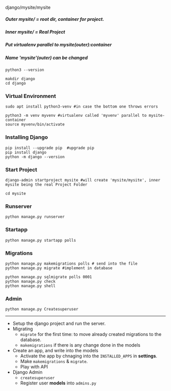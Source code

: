 django/mysite/mysite

##### Outer mysite/ = root dir, container for project.
##### Inner mysite/ =  Real Project

##### Put virtualenv parallel to mysite(outer):container
##### Name 'mysite'(outer) can be changed
```python3 --version```

<!--#Create Container Folder: 'mysite-container'-->
```
makdir django
cd django
```
### Virtual Environment
```
sudo apt install python3-venv #in case the bottom one throws errors

python3 -m venv myvenv #virtualenv called 'myvenv' parallel to mysite-container
source myvenv/bin/activate
```
### Installing Django
```
pip install --upgrade pip  #upgrade pip
pip install django
python -m django --version
```
### Start Project
```
django-admin startproject mysite #will create 'mysite/mysite', inner mysite being the real Project Folder

cd mysite
```
### Runserver
```python manage.py runserver```

### Startapp
```
python manage.py startapp polls
```
### Migrations
```
python manage.py makemigrations polls # send into the file
python manage.py migrate #implement in database

python manage.py sqlmigrate polls 0001
python manage.py check
python manage.py shell
```

### Admin
```python manage.py Createsuperuser```

-----------------------------
* Setup the django project and run the server.
* Migrating
  * ```migrate``` for the first time: to move already created migrations to the database.
  * ```makemigrations``` if there is any change done in the models
* Create an app, and write into the models
  * Activate the app by chnaging into the ```INSTALLED_APPS``` in **settings**.
  * Make ```makemigrations``` & ```migrate```.
  * Play with API
* Django Admin
  * ```createsuperuser```
  * Register user **models** into ```admins.py```

